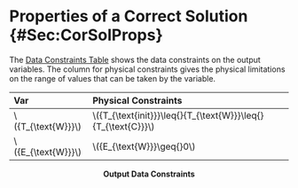 # Properties of a Correct Solution {#Sec:CorSolProps}

The [Data Constraints Table](./SecCorSolProps.md#Table:OutDataConstraints) shows the data constraints on the output variables. The column for physical constraints gives the physical limitations on the range of values that can be taken by the variable.

<div id="Table:OutDataConstraints"></div>

|Var                  |Physical Constraints                                              |
|:--------------------|:-----------------------------------------------------------------|
|\\({T\_{\text{W}}}\\)|\\({T\_{\text{init}}}\leq{}{T\_{\text{W}}}\leq{}{T\_{\text{C}}}\\)|
|\\({E\_{\text{W}}}\\)|\\({E\_{\text{W}}}\geq{}0\\)                                      |

**<p align="center">Output Data Constraints</p>**

